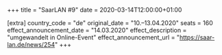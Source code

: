 +++
title = "SaarLAN #9"
date = 2020-03-14T12:00:00+01:00

[extra]
country_code = "de"
original_date = "10.–13.04.2020"
seats = 160
effect_announcement_date = "14.03.2020"
effect_description = "umgewandelt in Online-Event"
effect_announcement_url = "https://saar-lan.de/news/254"
+++
